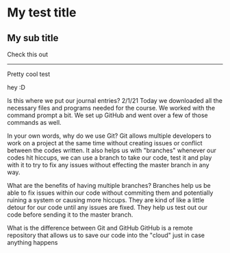 # My test title

## My sub title

Check this out

---

Pretty cool
test

hey :D

Is this where we put our journal entries?
2/1/21 Today we downloaded all the necessary files and programs needed for the course. We worked with the command prompt a bit. We set up GitHub and went over a few of those commands as well.


In your own words, why do we use Git? 
Git allows multiple developers to work on a project at the same time without creating issues or conflict between the codes written. It also helps us with "branches" whenever our codes hit hiccups, we can use a branch to take our code, test it and play with it to try to fix any issues without effecting the master branch in any way.

What are the benefits of having multiple branches? 
Branches help us be able to fix issues within our code without commiting them and potentially ruining a system or causing more hiccups. They are kind of like a little detour for our code until any issues are fixed. They help us test out our code before sending it to the master branch.

What is the difference between Git and GitHub
GitHub is a remote repository that allows us to save our code into the "cloud" just in case anything happens